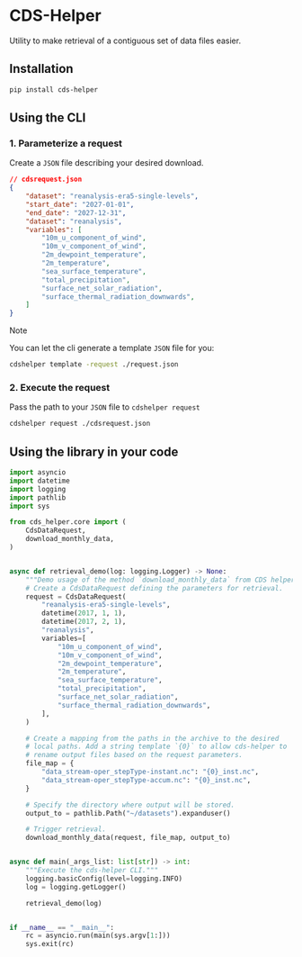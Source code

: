 # CDS-Helper

Utility to make retrieval of a contiguous set of data files easier.

## Installation

```sh
pip install cds-helper
```

## Using the CLI

### 1. Parameterize a request

Create a `JSON` file describing your desired download.

```json
// cdsrequest.json
{
    "dataset": "reanalysis-era5-single-levels",
    "start_date": "2027-01-01",
    "end_date": "2027-12-31",
    "dataset": "reanalysis",
    "variables": [
        "10m_u_component_of_wind",
        "10m_v_component_of_wind",
        "2m_dewpoint_temperature",
        "2m_temperature",
        "sea_surface_temperature",
        "total_precipitation",
        "surface_net_solar_radiation",
        "surface_thermal_radiation_downwards",
    ]
}
```

> [!NOTE]
> You can let the cli generate a template `JSON` file for you:
>
> ```sh
> cdshelper template -request ./request.json
> ```

### 2. Execute the request

Pass the path to your `JSON` file to `cdshelper request`

```sh
cdshelper request ./cdsrequest.json
```

## Using the library in your code

```python
import asyncio
import datetime
import logging
import pathlib
import sys

from cds_helper.core import (
    CdsDataRequest,
    download_monthly_data,
)


async def retrieval_demo(log: logging.Logger) -> None:
    """Demo usage of the method `download_monthly_data` from CDS helper."""
    # Create a CdsDataRequest defining the parameters for retrieval.
    request = CdsDataRequest(
        "reanalysis-era5-single-levels",
        datetime(2017, 1, 1),
        datetime(2017, 2, 1),
        "reanalysis",
        variables=[
            "10m_u_component_of_wind",
            "10m_v_component_of_wind",
            "2m_dewpoint_temperature",
            "2m_temperature",
            "sea_surface_temperature",
            "total_precipitation",
            "surface_net_solar_radiation",
            "surface_thermal_radiation_downwards",
        ],
    )

    # Create a mapping from the paths in the archive to the desired 
    # local paths. Add a string template `{0}` to allow cds-helper to
    # rename output files based on the request parameters.
    file_map = {
        "data_stream-oper_stepType-instant.nc": "{0}_inst.nc",
        "data_stream-oper_stepType-accum.nc": "{0}_inst.nc",
    }

    # Specify the directory where output will be stored.
    output_to = pathlib.Path("~/datasets").expanduser()

    # Trigger retrieval.
    download_monthly_data(request, file_map, output_to)


async def main(_args_list: list[str]) -> int:
    """Execute the cds-helper CLI."""
    logging.basicConfig(level=logging.INFO)
    log = logging.getLogger()

    retrieval_demo(log)


if __name__ == "__main__":
    rc = asyncio.run(main(sys.argv[1:]))
    sys.exit(rc)

```